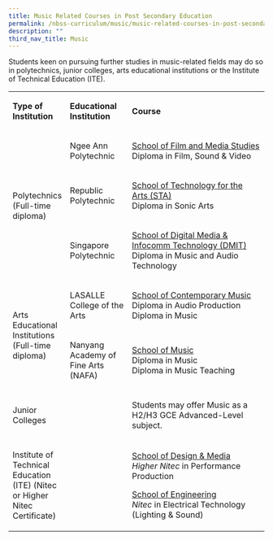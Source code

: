 ```yaml
---
title: Music Related Courses in Post Secondary Education
permalink: /nbss-curriculum/music/music-related-courses-in-post-secondary-education
description: ""
third_nav_title: Music
---
```

<p>Students keen on pursuing further studies in music-related fields may do so in polytechnics, junior colleges, arts educational institutions or the Institute of Technical Education (ITE).&nbsp;</p>
<table>
<tbody>
<tr>
<td width="92">
<p><strong>Type of Institution</strong></p>
</td>
<td width="108">
<p><strong>Educational Institution</strong></p>
</td>
<td width="271">
<p><strong>Course</strong></p>
</td>
</tr>
<tr>
<td rowspan="3" width="92">
<p>Polytechnics (Full-time diploma)</p>
</td>
<td width="108">
<p>Ngee Ann Polytechnic</p>
</td>
<td width="271">
<p><u>School of Film and Media Studies<br /></u>Diploma in Film, Sound &amp; Video</p>
</td>
</tr>
<tr>
<td width="108">
<p>Republic Polytechnic</p>
</td>
<td width="271">
<p><u>School of Technology for the Arts (STA)<br /></u>Diploma in Sonic Arts</p>
</td>
</tr>
<tr>
<td width="108">
<p>Singapore Polytechnic</p>
</td>
<td width="271">
<p><u>School of Digital Media &amp; Infocomm Technology (DMIT)<br /></u>Diploma in Music and Audio Technology</p>
</td>
</tr>
<tr>
<td rowspan="2" width="92">
<p>Arts Educational Institutions (Full-time diploma)</p>
</td>
<td width="108">
<p>LASALLE College of the Arts</p>
</td>
<td width="271">
<p><u>School of Contemporary Music<br /></u>Diploma in Audio Production<br />Diploma in Music</p>
</td>
</tr>
<tr>
<td width="108">
<p>Nanyang Academy of Fine Arts (NAFA)</p>
</td>
<td width="271">
<p><u>School of Music<br /></u>Diploma in Music<br />Diploma in Music Teaching</p>
</td>
</tr>
<tr>
<td width="92">
<p>Junior Colleges</p>
</td>
<td width="108">&nbsp;</td>
<td width="271">
<p>Students may offer Music as a H2/H3 GCE Advanced-Level subject.&nbsp;</p>
</td>
</tr>
<tr>
<td width="92">
<p>Institute of Technical Education (ITE) (Nitec or Higher Nitec Certificate)</p>
</td>
<td width="108">&nbsp;</td>
<td width="271">
<p><u>School of Design &amp; Media<br /></u><em>Higher Nitec</em>&nbsp;in Performance Production</p>
<p><u>School of Engineering<br /></u><em>Nitec</em>&nbsp;in Electrical Technology (Lighting &amp; Sound)</p>
</td>
</tr>
</tbody>
</table>
